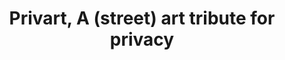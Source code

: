 ---
title: Privart, A (street) art tribute for privacy
content:
  intro_title: A (street) art tribute for privacy
  faq_title: Frenquently asked questions
  faq_intro: Support freedom of speech by combining street art and whistle blowers
  q_1: Why this project ?
  a_1: COMING SOON
  q_2: What's the common point between street art, privacy and whistle blowers ?
  a_2: COMING SOON
  q_3: Who are the whistle blowers ?
  a_3: COMING SOON
  q_4: Who is behind the project ?
  a_4: COMING SOON
  projects_title: The projects
  projects_intro: Discover the different portraits that have already been made, a sneak peek of "behind the scenes" with an artist presentation and a biography of the subject of the portrait
  cfa_title: Call for artists
  cfa_intro: "You are an artist and you want to join the circus?<br />Here is how:"
  cfa_1_title: Choose the whistle blower
  cfa_1_body: We've made a list of people eligible for a portrait. The ones that are still available are listed below. You can read their biographies and choose the one that will be the subject of your portrait.
  cfa_2_title: Contact us
  cfa_2_body: To make sure this person is still available, and to get a QR code sticker that links to a dedicated page of this website. Give us some information about you so we can write a presentation that will be displayed with the portrait on this website.
  cfa_3_title: Find a location
  cfa_3_body: We can help you with finding a location and offer assistance to find an accomodation, transportation, buy materials...
  cfa_4_title: Create the art piece
  cfa_4_body: You have full creative license (no style requirement of any kind). We only ask you to put the QR code somewhere, so that people are able to read the biography and learn how much they own to the person you've chosen.
  cfa_conclusion: Be a part<br>of the<br>project!
  wb_title: The whistle blowers
  badge_portrait_made: portrait made
  badge_already_taken: already taken
  badge_available: available
  btn_view: View the project
  btn_read: Read the bio
  btn_apply : Apply for portrait
  bio_men: The men who...
  bio_women: The women who...

---
